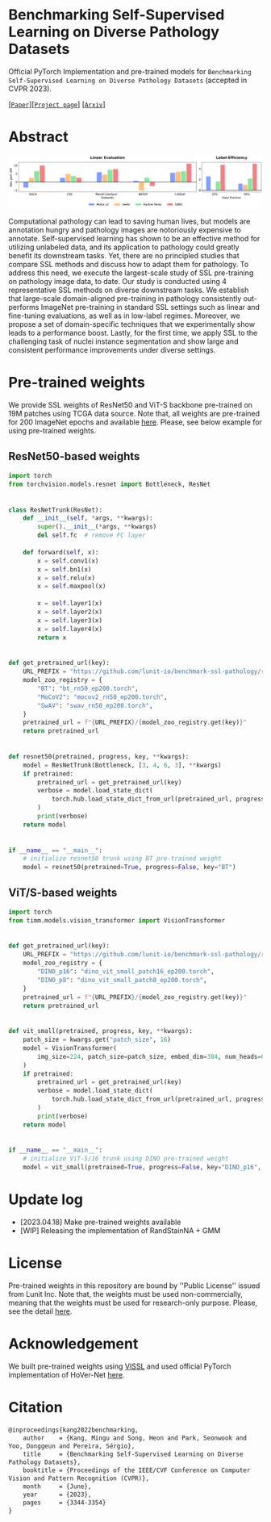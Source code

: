 # Benchmarking Self-Supervised Learning on Diverse Pathology Datasets

Official PyTorch Implementation and pre-trained models for `Benchmarking Self-Supervised Learning on Diverse Pathology Datasets` (accepted in CVPR 2023).

[[`Paper`]](https://openaccess.thecvf.com/content/CVPR2023/html/Kang_Benchmarking_Self-Supervised_Learning_on_Diverse_Pathology_Datasets_CVPR_2023_paper.html)[[`Project page`]](https://lunit-io.github.io/research/publications/pathology_ssl/) [[`Arxiv`]](https://arxiv.org/abs/2212.04690)

# Abstract

![teaser](assets/ssl_teaser.png)

Computational pathology can lead to saving human lives, but models are annotation hungry and pathology images are notoriously expensive to annotate. Self-supervised learning has shown to be an effective method for utilizing unlabeled data, and its application to pathology could greatly benefit its downstream tasks. Yet, there are no principled studies that compare SSL methods and discuss how to adapt them for pathology. To address this need, we execute the largest-scale study of SSL pre-training on pathology image data, to date. Our study is conducted using 4 representative SSL methods on diverse downstream tasks. We establish that large-scale domain-aligned pre-training in pathology consistently out-performs ImageNet pre-training in standard SSL settings such as linear and fine-tuning evaluations, as well as in low-label regimes. Moreover, we propose a set of domain-specific techniques that we experimentally show leads to a performance boost. Lastly, for the first time, we apply SSL to the challenging task of nuclei instance segmentation and show large and consistent performance improvements under diverse settings.


# Pre-trained weights
We provide SSL weights of ResNet50 and ViT-S backbone pre-trained on 19M patches using TCGA data source. Note that, all weights are pre-trained for 200 ImageNet epochs and available [here](https://github.com/lunit-io/benchmark-ssl-pathology/releases/tag/pretrained-weights). Please, see below example for using pre-trained weights.

## ResNet50-based weights
```python
import torch
from torchvision.models.resnet import Bottleneck, ResNet


class ResNetTrunk(ResNet):
    def __init__(self, *args, **kwargs):
        super().__init__(*args, **kwargs)
        del self.fc  # remove FC layer

    def forward(self, x):
        x = self.conv1(x)
        x = self.bn1(x)
        x = self.relu(x)
        x = self.maxpool(x)

        x = self.layer1(x)
        x = self.layer2(x)
        x = self.layer3(x)
        x = self.layer4(x)
        return x


def get_pretrained_url(key):
    URL_PREFIX = "https://github.com/lunit-io/benchmark-ssl-pathology/releases/download/pretrained-weights"
    model_zoo_registry = {
        "BT": "bt_rn50_ep200.torch",
        "MoCoV2": "mocov2_rn50_ep200.torch",
        "SwAV": "swav_rn50_ep200.torch",
    }
    pretrained_url = f"{URL_PREFIX}/{model_zoo_registry.get(key)}"
    return pretrained_url


def resnet50(pretrained, progress, key, **kwargs):
    model = ResNetTrunk(Bottleneck, [3, 4, 6, 3], **kwargs)
    if pretrained:
        pretrained_url = get_pretrained_url(key)
        verbose = model.load_state_dict(
            torch.hub.load_state_dict_from_url(pretrained_url, progress=progress)
        )
        print(verbose)
    return model


if __name__ == "__main__":
    # initialize resnet50 trunk using BT pre-trained weight
    model = resnet50(pretrained=True, progress=False, key="BT")
```

## ViT/S-based weights
```python
import torch
from timm.models.vision_transformer import VisionTransformer


def get_pretrained_url(key):
    URL_PREFIX = "https://github.com/lunit-io/benchmark-ssl-pathology/releases/download/pretrained-weights"
    model_zoo_registry = {
        "DINO_p16": "dino_vit_small_patch16_ep200.torch",
        "DINO_p8": "dino_vit_small_patch8_ep200.torch",
    }
    pretrained_url = f"{URL_PREFIX}/{model_zoo_registry.get(key)}"
    return pretrained_url


def vit_small(pretrained, progress, key, **kwargs):
    patch_size = kwargs.get("patch_size", 16)
    model = VisionTransformer(
        img_size=224, patch_size=patch_size, embed_dim=384, num_heads=6, num_classes=0
    )
    if pretrained:
        pretrained_url = get_pretrained_url(key)
        verbose = model.load_state_dict(
            torch.hub.load_state_dict_from_url(pretrained_url, progress=progress)
        )
        print(verbose)
    return model


if __name__ == "__main__":
    # initialize ViT-S/16 trunk using DINO pre-trained weight
    model = vit_small(pretrained=True, progress=False, key="DINO_p16", patch_size=16)
```
# Update log
- [2023.04.18] Make pre-trained weights available
- [WIP] Releasing the implementation of RandStainNA + GMM

# License
Pre-trained weights in this repository are bound by ''Public License'' issued from Lunit Inc.
Note that, the weights must be used non-commercially, meaning that the weights must be used for research-only purpose.
Please, see the detail [here](https://github.com/lunit-io/benchmark-ssl-pathology/blob/main/LICENSE).

# Acknowledgement
We built pre-trained weights using [VISSL](https://github.com/facebookresearch/vissl) and used official PyTorch implementation of HoVer-Net [here](https://github.com/vqdang/hover_net).

# Citation
```
@inproceedings{kang2022benchmarking,
    author    = {Kang, Mingu and Song, Heon and Park, Seonwook and Yoo, Donggeun and Pereira, Sérgio},
    title     = {Benchmarking Self-Supervised Learning on Diverse Pathology Datasets},
    booktitle = {Proceedings of the IEEE/CVF Conference on Computer Vision and Pattern Recognition (CVPR)},
    month     = {June},
    year      = {2023},
    pages     = {3344-3354}
}
```
